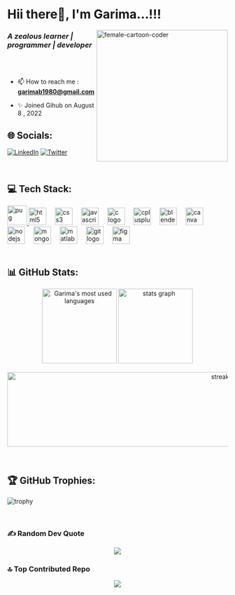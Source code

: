 <h1 align="left">Hii there👋, I'm Garima...!!!</h1>
<img align="right" height="300" alt="female-cartoon-coder" src="https://github.com/Garima3110/Garima3110/assets/110815240/0a08caac-0af6-415d-80f9-24ad0f1e27df">
<h3 align="left"><em>A zealous learner  |  programmer  |  developer</em></h3>
<br>
<br>


- 📫 How to reach me : **garimab1980@gmail.com**


- ✨ Joined Gihub on August 8 , 2022
  <br>
<!-- <a href="https://www.linkedin.com/in/garima-bh3110/" target="blank"><img align="center" src="https://raw.githubusercontent.com/rahuldkjain/github-profile-readme-generator/master/src/images/icons/Social/linked-in-alt.svg" alt="https://bit.ly/3rl7nbo" height="30" width="40" /></a> -->
<!-- <a href="https://twitter.com/garima__31" target="blank"><img align="center" src="https://raw.githubusercontent.com/rahuldkjain/github-profile-readme-generator/master/src/images/icons/Social/twitter.svg" alt="garima__31" height="30" width="40" /></a> -->
## 🌐 Socials:
[![LinkedIn](https://img.shields.io/badge/LinkedIn-%230077B5.svg?logo=linkedin&logoColor=white)](https://linkedin.com/in/Garima.) [![Twitter](https://img.shields.io/badge/Twitter-%231DA1F2.svg?logo=Twitter&logoColor=white)](https://twitter.com/Garima__31) 

<br>

## 💻 Tech Stack:

<div align="left">
  <a href="https://pugjs.org" target="_blank" rel="noreferrer">
   <img src="https://cdn.worldvectorlogo.com/logos/pug.svg" alt="pug"  height="45"/>
  </a>
  <img src="https://cdn.jsdelivr.net/gh/devicons/devicon/icons/html5/html5-original.svg" height="40" alt="html5 logo"  />
  <img width="12" />
  <img src="https://cdn.jsdelivr.net/gh/devicons/devicon/icons/css3/css3-original.svg" height="40" alt="css3 logo"  />
  <img width="12" />
  <img src="https://cdn.jsdelivr.net/gh/devicons/devicon/icons/javascript/javascript-original.svg" height="40" alt="javascript logo"  />
  <img width="12" />
  <img src="https://cdn.jsdelivr.net/gh/devicons/devicon/icons/c/c-original.svg" height="40" alt="c logo"  />
  <img width="12" />
  <img src="https://cdn.jsdelivr.net/gh/devicons/devicon/icons/cplusplus/cplusplus-original.svg" height="40" alt="cplusplus logo"  />
  <img width="12" />
  <img src="https://cdn.jsdelivr.net/gh/devicons/devicon/icons/blender/blender-original.svg" height="40" alt="blender logo"  />
  <img width="12" />
  <img src="https://cdn.jsdelivr.net/gh/devicons/devicon/icons/canva/canva-original.svg" height="40" alt="canva logo"  />
  <img width="12" />
  <img src="https://cdn.jsdelivr.net/gh/devicons/devicon/icons/nodejs/nodejs-original.svg" height="40" alt="nodejs logo"  />
  <img width="12" />
  <img src="https://cdn.jsdelivr.net/gh/devicons/devicon/icons/mongodb/mongodb-original.svg" height="40" alt="mongodb logo"  />
  <img width="12" />
  <img src="https://cdn.jsdelivr.net/gh/devicons/devicon/icons/matlab/matlab-original.svg" height="40" alt="matlab logo"  />
  <img width="12" />
  <img src="https://cdn.jsdelivr.net/gh/devicons/devicon/icons/git/git-original.svg" height="40" alt="git logo"  />
  <img width="12" />
  <img src="https://cdn.jsdelivr.net/gh/devicons/devicon/icons/figma/figma-original.svg" height="40" alt="figma logo"  />

</div>

<br>

## 📊 GitHub Stats:

<div align="center">
     <img src="https://github-readme-stats.vercel.app/api/top-langs?username=garima3110&show_icons=true&locale=en&layout=compact&theme=dark" alt="Garima's most used languages" height="170"/>
  <img src="https://github-readme-stats.vercel.app/api?username=Garima3110&hide_title=false&hide_rank=false&show_icons=true&include_all_commits=true&count_private=true&disable_animations=false&theme=dark&locale=en&hide_border=false" height="170" alt="stats graph"/>
  <br><br>
  <img src="https://streak-stats.demolab.com?user=Garima3110&locale=en&mode=daily&theme=dark&hide_border=false&border_radius=5" height="170" alt="streak graph" width="1000" />
</div>


<br>
<br>
<!-- <div align="center">
[![trophy](https://github-profile-trophy.vercel.app/?username=garima3110&theme=monokai)](https://github.com/ryo-ma/github-profile-trophy)
</div> -->

## 🏆 GitHub Trophies:
<p align="center"> 
  
![trophy](https://github-profile-trophy.vercel.app/?username=Garima3110&theme=monokai&no-frame=true&no-bg=false&margin-w=4)

</p>
<br>

### ✍ Random Dev Quote
<div align="center">
  
![](https://quotes-github-readme.vercel.app/api?type=horizontal&theme=radical)
</div>

### 🔝 Top Contributed Repo
<div align="center">

  
![](https://github-contributor-stats.vercel.app/api?username=Garima3110&limit=5&theme=dark&combine_all_yearly_contributions=true)
</div>

